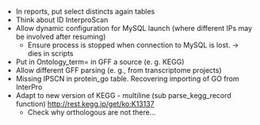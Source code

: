 * In reports, put select distincts again tables
* Think about ID InterproScan
* Allow dynamic configuration for MySQL launch (where different IPs may be involved after resuming)
	* Ensure process is stopped when connection to MySQL is lost. -> dies in scripts
* Put in Ontology_term= in GFF a source (e. g. KEGG)
* Allow different GFF parsing (e. g., from transcriptome projects)
* Missing IPSCN in protein_go table. Recovering importing of GO from InterPro 
* Adapt to new version of KEGG - multiline (sub parse_kegg_record function) http://rest.kegg.jp/get/ko:K13137
	* Check why orthologous are not there...
